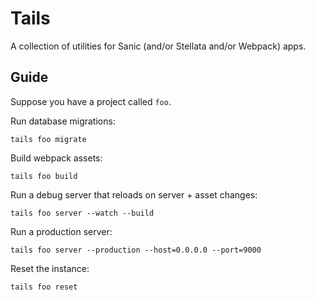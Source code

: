 # Tails

A collection of utilities for Sanic (and/or Stellata and/or Webpack) apps.

## Guide

Suppose you have a project called `foo`.

Run database migrations:

    tails foo migrate

Build webpack assets:

    tails foo build

Run a debug server that reloads on server + asset changes:

    tails foo server --watch --build

Run a production server:

    tails foo server --production --host=0.0.0.0 --port=9000

Reset the instance:

    tails foo reset
